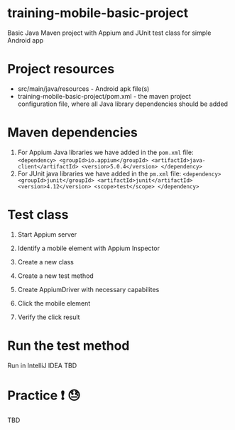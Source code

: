 # training-mobile-basic-project
Basic Java Maven project with Appium and JUnit test class for simple Android app 

# Project resources
* src/main/java/resources - Android apk file(s)
* training-mobile-basic-project/pom.xml - the maven project configuration file, where all Java 
library dependencies should be added

# Maven dependencies

1. For Appium Java libraries we have added in the `pom.xml` file: 
   `<dependency>
    <groupId>io.appium</groupId>
    <artifactId>java-client</artifactId>
    <version>5.0.4</version>
    </dependency>`
2. For JUnit java libraries we have added in the `pm.xml` file:
    `<dependency>
    <groupId>junit</groupId>
    <artifactId>junit</artifactId>
    <version>4.12</version>
    <scope>test</scope>
    </dependency>`
    
# Test class

1. Start Appium server
2. Identify a mobile element with Appium Inspector 

3. Create a new class
4. Create a new test method
5. Create AppiumDriver with necessary capabilites
6. Click the mobile element
7. Verify the click result

# Run the test method
Run in IntelliJ IDEA
TBD

# Practice :exclamation: :sweat:
TBD
